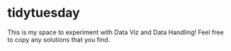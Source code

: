 # tidytuesday

This is my space to experiment with Data Viz and Data Handling! Feel free to copy any solutions that you find.
